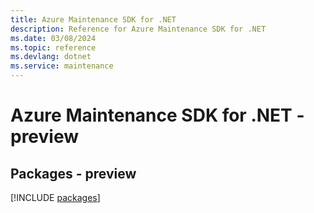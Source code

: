 ```yaml
---
title: Azure Maintenance SDK for .NET
description: Reference for Azure Maintenance SDK for .NET
ms.date: 03/08/2024
ms.topic: reference
ms.devlang: dotnet
ms.service: maintenance
---
```

# Azure Maintenance SDK for .NET - preview
## Packages - preview
[!INCLUDE [packages](maintenance-index.md)]